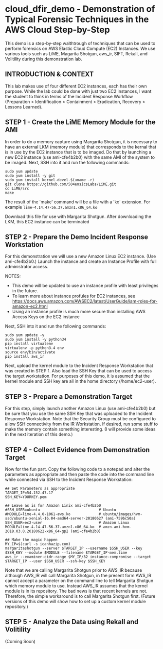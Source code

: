 # cloud_dfir_demo - Demonstration of Typical Forensic Techniques in the AWS Cloud Step-by-Step
This demo is a step-by-step walthtrough of techniques that can be used to perform forensics on AWS Elastic Cloud Compute (EC2) Instances. We use various tools such as LiME, Magarita Shotgun, aws_ir, SIFT, Rekall, and Volitility during this demonstration lab.

## INTRODUCTION & CONTEXT
This lab makes use of four different EC2 instances, each has their own purpose. While the lab could be done with just two EC2 instances, I want the student to think in terms of the Incident Response Workflow (Preparation > Identification > Containment > Eradication, Recovery > Lessons Learned).



## STEP 1 - Create the LiME Memory Module for the AMI
In order to do a memory capture using Margarita Shotgun, it is necessary to have an external LKM (memory module) that corresponds to the kernal that is in use by the EC2 instance that is to be imaged. Do that by launching a new EC2 instance (use ami-cfe4b2b0) with the same AMI of the system to be imaged. Next, SSH into it and run the following commands:

```
sudo yum update
sudo yum install -y git
sudo yum install kernel-devel-$(uname -r)
git clone https://github.com/504ensicsLabs/LiME.git
cd LiME/src
make
```

The result of the 'make' command will be a file with a 'ko' extension.  For example `lime-4.14.47-56.37.amzn1.x86_64.ko`

Download this file for use with Margarita Shotgun.  After downloading the LKM, this EC2 instance can be terminated

## STEP 2 - Prepare the Demo Incident Response Workstation
For this demonstration we will use a new Amazon Linux EC2 instance.  (Use ami-cfe4b2b0.) Launch the instance and create an Instance Profile with full administrator access.  

NOTES: 
* This demo will be updated to use an instance profile with least privileges in the future.  
* To learn more about instance profules for EC2 instances, see https://docs.aws.amazon.com/AWSEC2/latest/UserGuide/iam-roles-for-amazon-ec2.html
* Using an instance profile is much more secure than installing AWS Access Keys on the EC2 instance

Next, SSH into it and run the following commands:
```
sudo yum update -y
sudo yum install -y python34
pip install virtualenv
virtualenv -p python3.4 env
source env/bin/activate
pip install aws_ir
```

Next, upload the kernel module to the Incident Response Workstation that was created in STEP 1.  Also load the SSH Key that can be used to access the target workstation.  For purposes of this demo, it is assumed that the kernel module and SSH key are all in the home directory (/home/ec2-user).

## STEP 3 - Prepare a Demonstration Target
For this step, simply launch another Amazon Linux (use ami-cfe4b2b0) but be sure that you use the same SSH Key that was uploaded to the Incident Response Workstation.  Note that the Security Group must be configured to allow SSH connectivity from the IR Workstation.  If desired, run some stuff to make the memory contain something interesting.  (I will provide some ideas in the next iteration of this demo.)

## STEP 4 - Collect Evidence from Demonstration Target
Now for the fun part.  Copy the following code to a notepad and alter the parameters as appropriate and then paste the code into the command line while connected via SSH to the Incident Response Workstation:

```
## Set Parameters as appropriate
TARGET_IP=54.152.47.17
SSH_KEY=YOURKEY.pem

## Leave as is for Amazon Linix ami-cfe4b2b0
#SSH_USER=ubuntu                           # Ubuntu 
#MODULE=lime-4.4.0-1061-aws.ko             # ubuntu/images/hvm-ssd/ubuntu-xenial-16.04-amd64-server-20180627 (ami-759bc50a)
SSH_USER=ec2-user                          # Amazon Linux
MODULE=lime-4.14.47-56.37.amzn1.x86_64.ko  # amzn-ami-hvm-2018.03.0.20180622-x86_64-gp2 (ami-cfe4b2b0)

## Make the magic happen
MY_IP=$(curl -s icanhazip.com)
margaritashotgun --server $TARGET_IP --username $SSH_USER --key $SSH_KEY --module $MODULE --filename $TARGET_IP-mem.lime
aws_ir --examiner-cidr-range $MY_IP/32 instance-compromise --target $TARGET_IP --user $SSH_USER --ssh-key $SSH_KEY
```

Note that we are calling Margarita Shotgun prior to AWS_IR because although AWS_IR will call Margarita Shotgun, in the present form AWS_IR cannot accept a parameter on the command line to tell Margarita Shotgun which memory module to use.  Instead AWS_IR assumes that the kernel module is in its repository.  The bad news is that recent kernels are not.  Therefore, the simple workaround is to call Margarita Shotgun first.  (Future versions of this demo will show how to set up a custom kernel module repository.) 

## STEP 5 - Analyze the Data using Rekall and Volitility
(Coming Soon)
